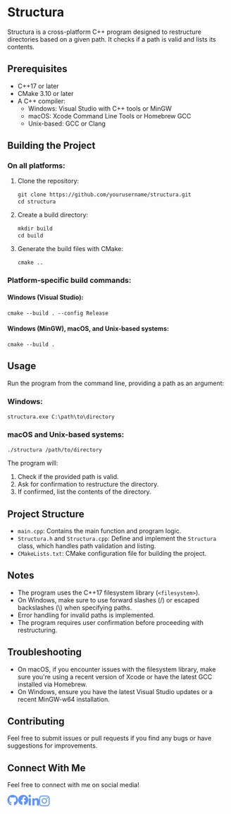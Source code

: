 # Structura

Structura is a cross-platform C++ program designed to restructure directories based on a given path. It checks if a path is valid and lists its contents.

## Prerequisites

- C++17 or later
- CMake 3.10 or later
- A C++ compiler:
  - Windows: Visual Studio with C++ tools or MinGW
  - macOS: Xcode Command Line Tools or Homebrew GCC
  - Unix-based: GCC or Clang

## Building the Project

### On all platforms:

1. Clone the repository:
   ```
   git clone https://github.com/yourusername/structura.git
   cd structura
   ```

2. Create a build directory:
   ```
   mkdir build
   cd build
   ```

3. Generate the build files with CMake:
   ```
   cmake ..
   ```

### Platform-specific build commands:

#### Windows (Visual Studio):
```
cmake --build . --config Release
```

#### Windows (MinGW), macOS, and Unix-based systems:
```
cmake --build .
```

## Usage

Run the program from the command line, providing a path as an argument:

### Windows:
```
structura.exe C:\path\to\directory
```

### macOS and Unix-based systems:
```
./structura /path/to/directory
```

The program will:
1. Check if the provided path is valid.
2. Ask for confirmation to restructure the directory.
3. If confirmed, list the contents of the directory.

## Project Structure

- `main.cpp`: Contains the main function and program logic.
- `Structura.h` and `Structura.cpp`: Define and implement the `Structura` class, which handles path validation and listing.
- `CMakeLists.txt`: CMake configuration file for building the project.

## Notes

- The program uses the C++17 filesystem library (`<filesystem>`).
- On Windows, make sure to use forward slashes (/) or escaped backslashes (\\) when specifying paths.
- Error handling for invalid paths is implemented.
- The program requires user confirmation before proceeding with restructuring.

## Troubleshooting

- On macOS, if you encounter issues with the filesystem library, make sure you're using a recent version of Xcode or have the latest GCC installed via Homebrew.
- On Windows, ensure you have the latest Visual Studio updates or a recent MinGW-w64 installation.

## Contributing

Feel free to submit issues or pull requests if you find any bugs or have suggestions for improvements.

## Connect With Me

Feel free to connect with me on social media!

[<img align="left" alt="nixrajput | GitHub" width="24px" src="https://raw.githubusercontent.com/nixrajput/nixlab-files/master/images/icons/github-brands.svg" />][github]

[<img align="left" alt="nixrajput | Facebook" width="24px" src="https://raw.githubusercontent.com/nixrajput/nixlab-files/master/images/icons/facebook-brands.svg" />][facebook]

[<img align="left" alt="nixrajput | LinkedIn" width="24px" src="https://raw.githubusercontent.com/nixrajput/nixlab-files/master/images/icons/linkedin-in-brands.svg" />][linkedin]

[<img align="left" alt="nixrajput | Instagram" width="24px" src="https://raw.githubusercontent.com/nixrajput/nixlab-files/master/images/icons/instagram-brands.svg" />][instagram]

[github]: https://github.com/hiamchubbybear.git
[facebook]: https://facebook.com/hiamchubbybear
[instagram]: https://www.instagram.com/chessy.1603/
[linkedin]: https://www.linkedin.com/in/huy-tran-423a402a4/
<br>
---
